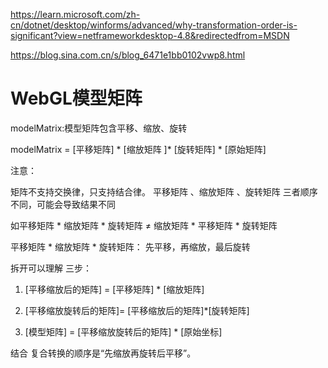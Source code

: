 

https://learn.microsoft.com/zh-cn/dotnet/desktop/winforms/advanced/why-transformation-order-is-significant?view=netframeworkdesktop-4.8&redirectedfrom=MSDN

https://blog.sina.com.cn/s/blog_6471e1bb0102vwp8.html

# WebGL模型矩阵

   modelMatrix:模型矩阵包含平移、缩放、旋转

   modelMatrix = [平移矩阵] * [缩放矩阵 ]* [旋转矩阵] * [原始矩阵]

注意：

矩阵不支持交换律，只支持结合律。 平移矩阵 、缩放矩阵 、旋转矩阵 三者顺序不同，可能会导致结果不同

如平移矩阵 * 缩放矩阵 * 旋转矩阵 ≠ 缩放矩阵 * 平移矩阵 * 旋转矩阵

平移矩阵 * 缩放矩阵 * 旋转矩阵： 先平移，再缩放，最后旋转



拆开可以理解 三步：

1.  [平移缩放后的矩阵] =  [平移矩阵] * [缩放矩阵] 

2.  [平移缩放旋转后的矩阵]=  [平移缩放后的矩阵]*[旋转矩阵]

3. [模型矩阵] = [平移缩放旋转后的矩阵] * [原始坐标]

   



结合  复合转换的顺序是“先缩放再旋转后平移”。